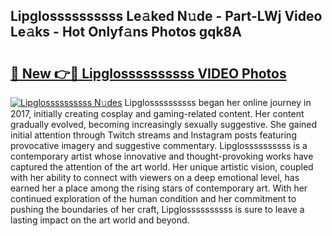 ## Lipglossssssssss Le𝚊ked N𝚞de - Part-LWj Video Le𝚊ks - Hot Onlyf𝚊ns Photos gqk8A

# <h2><a href="http://ab4769.deff.icu/?id=Lipglossssssssss">🔗 New 👉🔴 Lipglossssssssss VIDEO Photos</a></h2>

[![Lipglossssssssss N𝚞des](https://i.imgur.com/rIISA9y.gif)](http://ab4769.deff.icu/?id=Lipglossssssssss)
Lipglossssssssss began her online journey in 2017, initially creating cosplay and gaming-related content. Her content gradually evolved, becoming increasingly sexually suggestive. She gained initial attention through Twitch streams and Instagram posts featuring provocative imagery and suggestive commentary. Lipglossssssssss is a contemporary artist whose innovative and thought-provoking works have captured the attention of the art world. Her unique artistic vision, coupled with her ability to connect with viewers on a deep emotional level, has earned her a place among the rising stars of contemporary art. With her continued exploration of the human condition and her commitment to pushing the boundaries of her craft, Lipglossssssssss is sure to leave a lasting impact on the art world and beyond.
